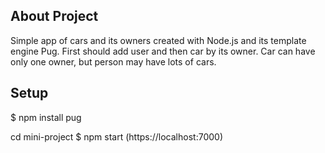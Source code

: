 ## About Project

Simple app of cars and its owners created with Node.js and its template engine Pug.
First should add user and then car by its owner.
Car can have only one owner, but person may have lots of cars.

## Setup

\$ npm install pug

cd mini-project
\$ npm start
(https://localhost:7000)
